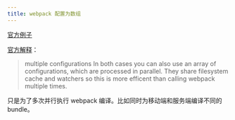 ```yaml
---
title: webpack 配置为数组
---
```



[官方例子](https://github.com/webpack/webpack/tree/master/examples/multi-compiler)

[官方解释](https://webpack.github.io/docs/configuration.html#multiple-configurations)：

> multiple configurations
> In both cases you can also use an array of configurations, which are processed in parallel. They share filesystem cache and watchers so this is more efficent than calling webpack multiple times.

只是为了多次并行执行 webpack 编译。比如同时为移动端和服务端编译不同的 bundle。

